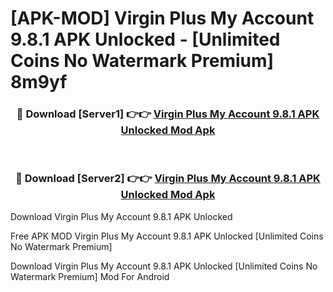 # [APK-MOD] Virgin Plus My Account 9.8.1 APK Unlocked - [Unlimited Coins No Watermark Premium] 8m9yf



<div align="center">
<h3>🔴 Download [Server1] 👉👉 <a href="https://momento.my/?title=Virgin_Plus_My_Account_9.8.1_APK_Unlocked">Virgin Plus My Account 9.8.1 APK Unlocked Mod Apk</a></h3><br>

<h3>🔴 Download [Server2] 👉👉 <a href="https://momento.my/?title=Virgin_Plus_My_Account_9.8.1_APK_Unlocked">Virgin Plus My Account 9.8.1 APK Unlocked Mod Apk</a></h3>
</div>



Download Virgin Plus My Account 9.8.1 APK Unlocked 

Free APK MOD Virgin Plus My Account 9.8.1 APK Unlocked [Unlimited Coins No Watermark Premium]

Download Virgin Plus My Account 9.8.1 APK Unlocked [Unlimited Coins No Watermark Premium] Mod For Android
